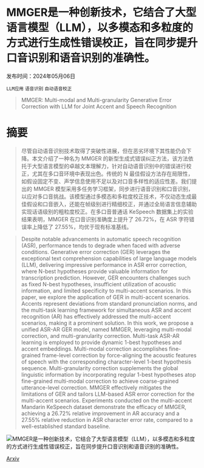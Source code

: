 # MMGER是一种创新技术，它结合了大型语言模型（LLM），以多模态和多粒度的方式进行生成性错误校正，旨在同步提升口音识别和语音识别的准确性。

发布时间：2024年05月06日

`LLM应用` `语音识别` `自动语音校正`

> MMGER: Multi-modal and Multi-granularity Generative Error Correction with LLM for Joint Accent and Speech Recognition

# 摘要

> 尽管自动语音识别技术取得了突破性进展，但在恶劣环境下其性能仍会下降。本文介绍了一种名为 MMGER 的新型生成式错误纠正方法，该方法依托于大型语言模型的卓越文本理解力，针对自动语音识别中的错误进行校正，尤其在多口音环境中表现出色。传统的 N 最佳假设方法存在局限性，如假设固定不变、声学信息使用不足以及对口音多样性的适应性差。我们提出的 MMGER 模型采用多任务学习框架，同步进行语音识别和口音识别，以应对多口音挑战。该模型通过多模态和多粒度校正技术，不仅动态生成最佳假设和口音嵌入，还能在帧级别进行精细校正，并通过全局语言信息辅助实现话语级别的粗粒度校正。在多口音普通话 KeSpeech 数据集上的实验结果表明，MMGER 在口音识别准确度上提升了 26.72%，在 ASR 字符错误率上降低了 27.55%，均优于现有标准基线。

> Despite notable advancements in automatic speech recognition (ASR), performance tends to degrade when faced with adverse conditions. Generative error correction (GER) leverages the exceptional text comprehension capabilities of large language models (LLM), delivering impressive performance in ASR error correction, where N-best hypotheses provide valuable information for transcription prediction. However, GER encounters challenges such as fixed N-best hypotheses, insufficient utilization of acoustic information, and limited specificity to multi-accent scenarios. In this paper, we explore the application of GER in multi-accent scenarios. Accents represent deviations from standard pronunciation norms, and the multi-task learning framework for simultaneous ASR and accent recognition (AR) has effectively addressed the multi-accent scenarios, making it a prominent solution. In this work, we propose a unified ASR-AR GER model, named MMGER, leveraging multi-modal correction, and multi-granularity correction. Multi-task ASR-AR learning is employed to provide dynamic 1-best hypotheses and accent embeddings. Multi-modal correction accomplishes fine-grained frame-level correction by force-aligning the acoustic features of speech with the corresponding character-level 1-best hypothesis sequence. Multi-granularity correction supplements the global linguistic information by incorporating regular 1-best hypotheses atop fine-grained multi-modal correction to achieve coarse-grained utterance-level correction. MMGER effectively mitigates the limitations of GER and tailors LLM-based ASR error correction for the multi-accent scenarios. Experiments conducted on the multi-accent Mandarin KeSpeech dataset demonstrate the efficacy of MMGER, achieving a 26.72% relative improvement in AR accuracy and a 27.55% relative reduction in ASR character error rate, compared to a well-established standard baseline.

![MMGER是一种创新技术，它结合了大型语言模型（LLM），以多模态和多粒度的方式进行生成性错误校正，旨在同步提升口音识别和语音识别的准确性。](../../..//opt/data/Projects/HuggingArxiv/paper_images/2405.03152/x1.png)

[Arxiv](https://arxiv.org/abs/2405.03152)